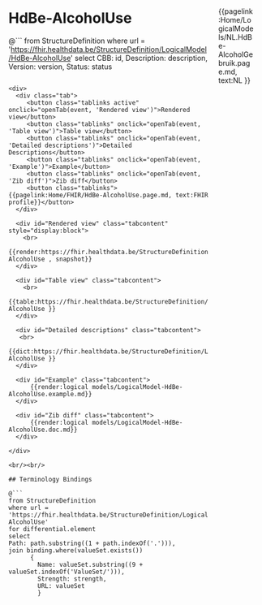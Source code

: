<div style="float:right;width:70px;padding:10px;margin:10">
<p>{{pagelink:Home/LogicalModels/NL.HdBe-AlcoholGebruik.page.md, text:NL }} </p>
</div>


# HdBe-AlcoholUse



@```
from StructureDefinition
where url = 'https://fhir.healthdata.be/StructureDefinition/LogicalModel/HdBe-AlcoholUse'
select 
CBB: id,
Description: description, 
Version: version,
Status: status
```

<div>
  <div class="tab">
     <button class="tablinks active" onclick="openTab(event, 'Rendered view')">Rendered view</button>
     <button class="tablinks" onclick="openTab(event, 'Table view')">Table view</button>
     <button class="tablinks" onclick="openTab(event, 'Detailed descriptions')">Detailed Descriptions</button>
     <button class="tablinks" onclick="openTab(event, 'Example')">Example</button>
     <button class="tablinks" onclick="openTab(event, 'Zib diff')">Zib diff</button>
     <button class="tablinks">{{pagelink:Home/FHIR/HdBe-AlcoholUse.page.md, text:FHIR profile}}</button>
  </div>

  <div id="Rendered view" class="tabcontent" style="display:block">
    <br>
      {{render:https://fhir.healthdata.be/StructureDefinition/LogicalModel/HdBe-AlcoholUse , snapshot}}
  </div>

  <div id="Table view" class="tabcontent">
    <br>
      {{table:https://fhir.healthdata.be/StructureDefinition/LogicalModel/HdBe-AlcoholUse }}
  </div>

  <div id="Detailed descriptions" class="tabcontent">
   <br>
      {{dict:https://fhir.healthdata.be/StructureDefinition/LogicalModel/HdBe-AlcoholUse }}
  </div>

  <div id="Example" class="tabcontent">
      {{render:logical models/LogicalModel-HdBe-AlcoholUse.example.md}}
  </div>

  <div id="Zib diff" class="tabcontent">
      {{render:logical models/LogicalModel-HdBe-AlcoholUse.doc.md}}
  </div>

</div>

<br/><br/> 

## Terminology Bindings

@```
from StructureDefinition
where url = 'https://fhir.healthdata.be/StructureDefinition/LogicalModel/HdBe-AlcoholUse'
for differential.element
select
Path: path.substring((1 + path.indexOf('.'))),
join binding.where(valueSet.exists())
      { 
        Name: valueSet.substring((9 + valueSet.indexOf('ValueSet/'))),
        Strength: strength,
        URL: valueSet
        }
```  
